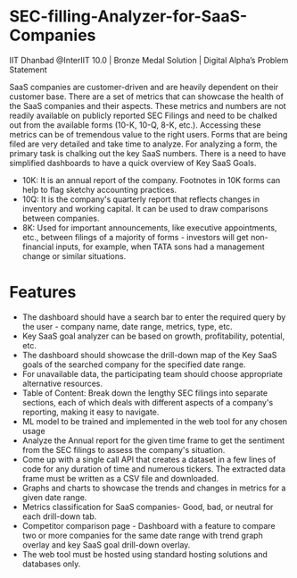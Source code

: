 # SEC-filling-Analyzer-for-SaaS-Companies
IIT Dhanbad @InterIIT 10.0 | Bronze Medal Solution | Digital Alpha’s Problem Statement

SaaS companies are customer-driven and are heavily dependent on their customer base. There are a set of metrics that can showcase the health of the SaaS companies and their aspects. These metrics and numbers are not readily available on publicly reported SEC Filings and need to be chalked out from the available forms (10-K, 10-Q, 8-K, etc.). Accessing these metrics can be of tremendous value to the right users. Forms that are being filed are very detailed and take time to analyze. For analyzing a form, the primary task is chalking out the key SaaS numbers. There is a need to have simplified dashboards to have a quick overview of Key SaaS Goals.

- 10K: It is an annual report of the company. Footnotes in 10K forms can help to flag sketchy accounting practices.
- 10Q: It is the company's quarterly report that reflects changes in inventory and working capital. It can be used to draw comparisons between companies.
- 8K: Used for important announcements, like executive appointments, etc., between filings of a majority of forms - investors will get non-financial inputs, for example,       when TATA sons had a management change or similar situations.

# Features
- The dashboard should have a search bar to enter the required query by the user - company
name, date range, metrics, type, etc.
- Key SaaS goal analyzer can be based on growth, profitability, potential, etc.
- The dashboard should showcase the drill-down map of the Key SaaS goals of the searched
company for the specified date range.
- For unavailable data, the participating team should choose appropriate alternative resources.
- Table of Content: Break down the lengthy SEC filings into separate sections, each of which
deals with different aspects of a company's reporting, making it easy to navigate.
- ML model to be trained and implemented in the web tool for any chosen usage
- Analyze the Annual report for the given time frame to get the sentiment from the SEC filings to
assess the company's situation.
- Come up with a single call API that creates a dataset in a few lines of code for any duration of
time and numerous tickers. The extracted data frame must be written as a CSV file and
downloaded.
- Graphs and charts to showcase the trends and changes in metrics for a given date range.
- Metrics classification for SaaS companies- Good, bad, or neutral for each drill-down tab.
- Competitor comparison page - Dashboard with a feature to compare two or more companies
for the same date range with trend graph overlay and key SaaS goal drill-down overlay.
- The web tool must be hosted using standard hosting solutions and databases only.

